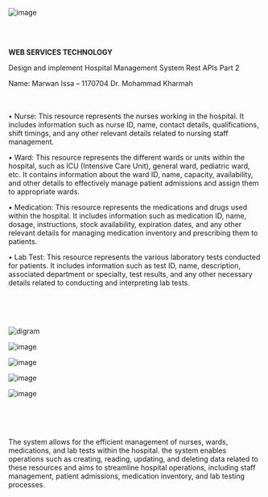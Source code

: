 ![image](https://github.com/marwanabsi/Marwan1170704/assets/38217623/35aa6047-c4b3-4017-a690-6296414db464)

<br>
<br>

**WEB SERVICES TECHNOLOGY**

Design and implement Hospital Management System Rest APIs
Part 2

Name: Marwan Issa – 1170704
Dr. Mohammad Kharmah
<br>
<br>
<br>

•	Nurse: This resource represents the nurses working in the hospital. It includes information such as nurse ID, name, contact details, qualifications, shift timings, and any other relevant details related to nursing staff management. 

•	Ward: This resource represents the different wards or units within the hospital, such as ICU (Intensive Care Unit), general ward, pediatric ward, etc. It contains information about the ward ID, name, capacity, availability, and other details to effectively manage patient admissions and assign them to appropriate wards. 

•	Medication: This resource represents the medications and drugs used within the hospital. It includes information such as medication ID, name, dosage, instructions, stock availability, expiration dates, and any other relevant details for managing medication inventory and prescribing them to patients. 

•	Lab Test: This resource represents the various laboratory tests conducted for patients. It includes information such as test ID, name, description, associated department or specialty, test results, and any other necessary details related to conducting and interpreting lab tests.

<br>
<br>
<br>


![digram](https://github.com/marwanabsi/Marwan1170704/assets/38217623/74c66370-908b-4795-9678-a5050fac1480)


![image](https://github.com/marwanabsi/Marwan1170704/assets/38217623/54301207-3243-4335-ba55-a90ec7059bd8)


![image](https://github.com/marwanabsi/Marwan1170704/assets/38217623/8c9f8f1f-c909-470a-8bae-4ee9e36b5157)


![image](https://github.com/marwanabsi/Marwan1170704/assets/38217623/552cbba8-5547-4efb-846a-72ecdebdff40)


![image](https://github.com/marwanabsi/Marwan1170704/assets/38217623/cdd61de2-56fd-4a7b-af6b-0134a9bd5b77)

<br>
<br>
<br>

The system allows for the efficient management of nurses, wards, medications, and lab tests within the hospital. 
the system enables operations such as creating, reading, updating, and deleting data related to these resources and aims to streamline hospital operations, including staff management, patient admissions, medication inventory, and lab testing processes.

